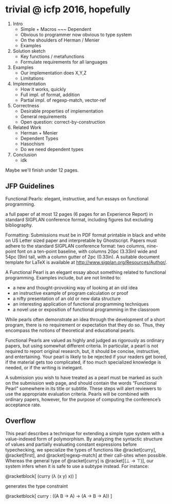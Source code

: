 trivial @ icfp 2016, hopefully
===

1. Intro
   - Simple + Macros ~~~ Dependent
   - Obvious to programmer now obvious to type system
   - On the shoulders of Herman / Menier
   - Examples
2. Solution sketch
   - Key functions / metafunctions
   - Formulate requirements for all languages
3. Examples
   - Our implementation does X,Y,Z
   - Limitations
4. Implementation
   - How it works, quickly
   - Full impl. of format, addition
   - Partial impl. of regexp-match, vector-ref
5. Correctness
   - Desirable properties of implementation
   - General requirements
   - Open question: correct-by-construction
6. Related Work
   - Herman + Menier
   - Dependent Types
   - Hasochism
   - Do we need dependent types
7. Conclusion
   - idk


Maybe we'll finish under 12 pages.



JFP Guidelines
---

Functional Pearls: elegant, instructive, and fun essays on functional programming.

a full paper of at most 12 pages (6 pages for an Experience Report)
 in standard SIGPLAN conference format, including figures but excluding bibliography.

Formatting: Submissions must be in PDF format printable in black and white
 on US Letter sized paper and interpretable by Ghostscript.
Papers must adhere to the standard SIGPLAN conference format:
 two columns,
 nine-point font on a ten-point baseline,
 with columns 20pc (3.33in) wide and 54pc (9in) tall,
 with a column gutter of 2pc (0.33in).
A suitable document template for LaTeX is available at http://www.sigplan.org/Resources/Author/.


A Functional Pearl is an elegant essay about something related to functional programming. Examples include, but are not limited to:

- a new and thought-provoking way of looking at an old idea
- an instructive example of program calculation or proof
- a nifty presentation of an old or new data structure
- an interesting application of functional programming techniques
- a novel use or exposition of functional programming in the classroom

While pearls often demonstrate an idea through the development of a short
 program, there is no requirement or expectation that they do so.
Thus, they encompass the notions of theoretical and educational pearls.

Functional Pearls are valued as highly and judged as rigorously as
 ordinary papers, but using somewhat different criteria.
In particular, a pearl is not required to report original research, but,
 it should be concise, instructive, and entertaining.
Your pearl is likely to be rejected if your readers get bored,
 if the material gets too complicated,
 if too much specialized knowledge is needed,
 or if the writing is inelegant.

A submission you wish to have treated as a pearl must be marked as such
 on the submission web page, and should contain the words “Functional Pearl”
 somewhere in its title or subtitle.
These steps will alert reviewers to use the appropriate evaluation criteria.
Pearls will be combined with ordinary papers, however,
 for the purpose of computing the conference’s acceptance rate.



Overflow
---

This pearl describes a technique for extending a simple type system with
 a value-indexed form of polymorphism.
By analyzing the syntactic structure of values and partially evaluating
 constant expressions before typechecking, we specialize the types of functions
 like @racket[curry], @racket[first], and @racket[regexp-match] at their
 call-sites when possible.
Whereas the general type of @racket[curry] is @racket[(⊥ -> ⊤)],
 our system infers when it is safe to use a subtype instead.
For instance:

@racketblock[
 (curry (λ (x y) x))
]

generates the type constraint

@racketblock[
 curry : ((A B -> A) -> (A -> B -> A))
]


